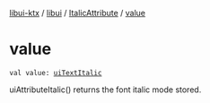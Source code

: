 [libui-ktx](../../index.md) / [libui](../index.md) / [ItalicAttribute](index.md) / [value](./value.md)

# value

`val value: `[`uiTextItalic`](../ui-text-italic.md)

uiAttributeItalic() returns the font italic mode stored.

